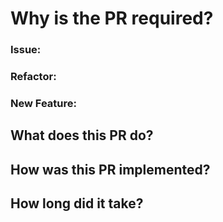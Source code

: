 # Why is the PR required?

### Issue:
### Refactor:
### New Feature:

## What does this PR do?


## How was this PR implemented?


## How long did it take?


